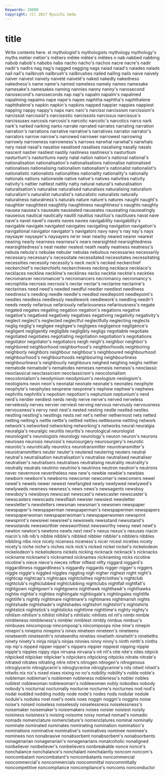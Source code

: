 ```yaml
---
Keywords: 28088 
Copyright: (C) 2017 Ryuichi Ueda
---
```


# title

Write contents here.
st mythologist's mythologists mythology mythology's myths métier métier's métiers
mêlée mêlée's mêlées n nab nabbed nabbing nabob nabob's nabobs
nabs nacho nacho's nachos nacre nacre's nadir nadir's nadirs nag
nag's nagged nagging nags naiad naiad's naiades naiads nail nail's
nailbrush nailbrush's nailbrushes nailed nailing nails naive naively naiver naivest
naivety naiveté naiveté's naked nakedly nakedness nakedness's name name's named
nameless namely names namesake namesake's namesakes naming nannies nanny nanny's
nanosecond nanosecond's nanoseconds nap nap's napalm napalm's napalmed napalming napalms
nape nape's napes naphtha naphtha's naphthalene naphthalene's napkin napkin's napkins
napped nappier nappies nappiest napping nappy nappy's naps narc narc's
narcissi narcissism narcissism's narcissist narcissist's narcissistic narcissists narcissus narcissus's narcissuses
narcosis narcosis's narcotic narcotic's narcotics narcs nark nark's narked narking
narks narrate narrated narrates narrating narration narration's narrations narrative narrative's
narratives narrator narrator's narrators narrow narrow's narrowed narrower narrowest narrowing
narrowly narrowness narrowness's narrows narwhal narwhal's narwhals nary nasal nasal's
nasalise nasalised nasalises nasalising nasally nasals nascent nastier nastiest nastily
nastiness nastiness's nasturtium nasturtium's nasturtiums nasty natal nation nation's national
national's nationalisation nationalisation's nationalisations nationalise nationalised nationalises nationalising nationalism nationalism's
nationalist nationalist's nationalistic nationalists nationalities nationality nationality's nationally nationals nations
nationwide native native's natives nativities nativity nativity's nattier nattiest nattily
natty natural natural's naturalisation naturalisation's naturalise naturalised naturalises naturalising naturalism
naturalism's naturalist naturalist's naturalistic naturalists naturally naturalness naturalness's naturals nature
nature's natures naught naught's naughtier naughtiest naughtily naughtiness naughtiness's naughts
naughty nausea nausea's nauseate nauseated nauseates nauseating nauseatingly nauseous nautical
nautically nautili nautilus nautilus's nautiluses naval nave nave's navel navel's
navels naves navies navigability navigability's navigable navigate navigated navigates navigating
navigation navigation's navigational navigator navigator's navigators navy navy's nay nay's
nays naysayer naysayer's naysayers ne'er near nearby neared nearer nearest
nearing nearly nearness nearness's nears nearsighted nearsightedness nearsightedness's neat neater
neatest neath neatly neatness neatness's nebula nebula's nebulae nebular nebulas
nebulous necessaries necessarily necessary necessary's necessitate necessitated necessitates necessitating necessities
necessity necessity's neck neck's necked neckerchief neckerchief's neckerchiefs neckerchieves necking
necklace necklace's necklaces neckline neckline's necklines necks necktie necktie's neckties
necromancer necromancer's necromancers necromancy necromancy's necrophilia necrosis necrosis's nectar nectar's
nectarine nectarine's nectarines need need's needed needful needier neediest neediness
neediness's needing needle needle's needled needlepoint needlepoint's needles needless needlessly
needlework needlework's needling needn't needs needy nefarious nefariously nefariousness nefariousness's
negate negated negates negating negation negation's negations negative negative's negatived
negatively negatives negativing negativity negativity's neglect neglect's neglected neglectful neglectfully
neglecting neglects neglig neglig's negligee negligee's negligees negligence negligence's negligent
negligently negligible negligibly negligs negotiable negotiate negotiated negotiates negotiating negotiation
negotiation's negotiations negotiator negotiator's negotiators neigh neigh's neighbor neighbor's neighbored
neighborhood neighborhood's neighborhoods neighboring neighborly neighbors neighbour neighbour's neighboured neighbourhood
neighbourhood's neighbourhoods neighbouring neighbourliness neighbourliness's neighbourly neighbours neighed neighing neighs
neither nematode nematode's nematodes nemeses nemesis nemesis's neoclassic neoclassical neoclassicism
neoclassicism's neocolonialism neocolonialism's neodymium neodymium's neologism neologism's neologisms neon neon's
neonatal neonate neonate's neonates neophyte neophyte's neophytes neoprene neoprene's nephew
nephew's nephews nephritis nephritis's nepotism nepotism's neptunium neptunium's nerd nerd's
nerdier nerdiest nerds nerdy nerve nerve's nerved nerveless nervelessly nerves
nervier nerviest nerving nervous nervously nervousness nervousness's nervy nest nest's
nested nesting nestle nestled nestles nestling nestling's nestlings nests net
net's nether nethermost nets netted netting netting's nettle nettle's nettled
nettles nettlesome nettling network network's networked networking networking's networks neural
neuralgia neuralgia's neuralgic neuritis neuritis's neurological neurologist neurologist's neurologists neurology
neurology's neuron neuron's neurons neuroses neurosis neurosis's neurosurgery neurosurgery's neurotic
neurotic's neurotically neurotics neurotransmitter neurotransmitter's neurotransmitters neuter neuter's neutered neutering
neuters neutral neutral's neutralisation neutralisation's neutralise neutralised neutraliser neutraliser's neutralisers
neutralises neutralising neutrality neutrality's neutrally neutrals neutrino neutrino's neutrinos neutron
neutron's neutrons never nevermore nevertheless new new's newbie newbie's newbies
newborn newborn's newborns newcomer newcomer's newcomers newel newel's newels newer
newest newfangled newly newlywed newlywed's newlyweds newness newness's news news's
newsagents newsboy newsboy's newsboys newscast newscast's newscaster newscaster's newscasters newscasts
newsflash newsier newsiest newsletter newsletter's newsletters newsman newsman's newsmen newspaper
newspaper's newspaperman newspaperman's newspapermen newspapers newspaperwoman newspaperwoman's newspaperwomen newsprint newsprint's
newsreel newsreel's newsreels newsstand newsstand's newsstands newsworthier newsworthiest newsworthy newsy
newt newt's newton newton's newtons newts next next's nexus nexus's
nexuses niacin niacin's nib nib's nibble nibble's nibbled nibbler nibbler's
nibblers nibbles nibbling nibs nice nicely niceness niceness's nicer nicest
niceties nicety nicety's niche niche's niches nick nick's nicked nickel
nickel's nickelodeon nickelodeon's nickelodeons nickels nicking nicknack nicknack's nicknacks nickname
nickname's nicknamed nicknames nicknaming nicks nicotine nicotine's niece niece's nieces
niftier niftiest nifty niggard niggard's niggardliness niggardliness's niggardly niggards nigger
nigger's niggers niggle niggle's niggled niggles niggling nigh nigher nighest
night night's nightcap nightcap's nightcaps nightclothes nightclothes's nightclub nightclub's nightclubbed
nightclubbing nightclubs nightfall nightfall's nightgown nightgown's nightgowns nighthawk nighthawk's nighthawks
nightie nightie's nighties nightingale nightingale's nightingales nightlife nightlife's nightly nightmare
nightmare's nightmares nightmarish nights nightshade nightshade's nightshades nightshirt nightshirt's nightshirts
nightstick nightstick's nightsticks nighttime nighttime's nighty nighty's nihilism nihilism's nihilist
nihilist's nihilistic nihilists nil nil's nimbi nimble nimbleness nimbleness's nimbler
nimblest nimbly nimbus nimbus's nimbuses nincompoop nincompoop's nincompoops nine nine's
ninepin ninepin's ninepins ninepins's nines nineteen nineteen's nineteens nineteenth nineteenth's
nineteenths nineties ninetieth ninetieth's ninetieths ninety ninety's ninja ninja's ninjas
ninnies ninny ninny's ninth ninth's ninths nip nip's nipped nipper
nipper's nippers nippier nippiest nipping nipple nipple's nipples nippy nips
nirvana nirvana's nit nit's nite nite's nites nitpick nitpicked nitpicker
nitpicker's nitpickers nitpicking nitpicks nitrate nitrate's nitrated nitrates nitrating nitre
nitre's nitrogen nitrogen's nitrogenous nitroglycerin nitroglycerin's nitroglycerine nitroglycerine's nits nitwit
nitwit's nitwits nix nix's nixed nixes nixing no no's nobility
nobility's noble noble's nobleman nobleman's noblemen nobleness nobleness's nobler nobles
noblest noblewoman noblewoman's noblewomen nobly nobodies nobody nobody's nocturnal nocturnally
nocturne nocturne's nocturnes nod nod's nodal nodded nodding noddy node
node's nodes nods nodular nodule nodule's nodules noel noel's noels
noes noggin noggin's noggins noise noise's noised noiseless noiselessly noiselessness
noiselessness's noisemaker noisemaker's noisemakers noises noisier noisiest noisily noisiness noisiness's
noising noisome noisy nomad nomad's nomadic nomads nomenclature nomenclature's nomenclatures
nominal nominally nominate nominated nominates nominating nomination nomination's nominations nominative
nominative's nominatives nominee nominee's nominees non nonabrasive nonabsorbent nonabsorbent's nonabsorbents
nonagenarian nonagenarian's nonagenarians nonalcoholic nonaligned nonbeliever nonbeliever's nonbelievers nonbreakable nonce
nonce's nonchalance nonchalance's nonchalant nonchalantly noncom noncom's noncombatant noncombatant's noncombatants
noncommercial noncommercial's noncommercials noncommittal noncommittally noncompetitive noncompliance noncompliance's noncoms nonconductor
